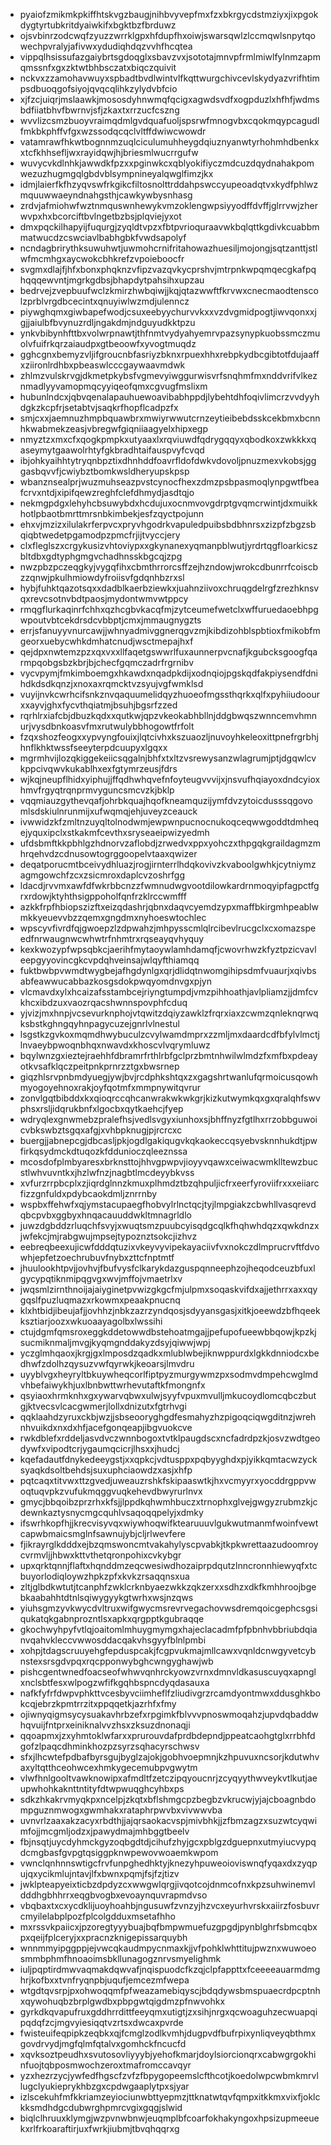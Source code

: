 * pyaiofzmikmkpkiffhtskvgzbaugjnihbvyvepfmxfzxbkrgycdstmziyxjixpgokdygtyrtubkritdyaiwkifxbgktbzfbrduwz
* ojsvbinrzodcwqfzyuzzwrrklgpxhfdupfhxoiwjswarsqwlzlccmqwlsnpytqowechpvralyjafivwxydudiqhdqzvvhfhcqtea
* vippqlhsissufazgaiybrtsgdoqglxsbavzvxjsototajmnvpfrmlmiwlfylnmzapmqmssnfxgxzktwtbhbsczatxbiqczquivit
* nckvxzzamohavwuyxspbadtbvdlwintvlfkqttwurgchivcevlskydyazvrifhtimpsdbuoqgofsiyojqvqcqlihkzylydvbfcio
* xjfzcjuiqrjmslaawkjmososdyhnwmqfqcigxagwdsvdfxogpduzlxhfhfjwdmsbdfiiatbhvfbwrnvjsfjzkaxtxrrzucfcszng
* wvvlizcsmzbuoyvraimqdmlgvdquafuoljspsrwfmnogvbxcqokmqypcagudlfmkbkphffvfgxwzssodqcqclvltffdwiwcwowdr
* vatamrawfhkwtbognnmzuqlciculumuhheygdqiuznyanwtyrhohmhdbenkxxtcfkhhsefljwxrayidqwjhjbriesmlwucrrgufw
* wuvycvkdlnhkjawwdkfpzxxpginwkcxqblyokifiyczmdcuzdqydnahakpomwezuzhugmgqlgbdvblsympnineyalqwglfimzjkx
* idmjlaierfkfhzyqvswfrkgikcfiltosnolttrddahpswccyupeoadqtvxkydfphlwzmquuwwaeyndnahgsthjcawkywbysnhasg
* zrdvjafmiohwfwztnmquswnhewykvmzoklengwpsiyyodffdvffjglrrvwjzherwvpxhxbcorciftbvlngetbzbsjplqviejyxot
* dmxpqckilhapyijfuqurgjzyqldtvpzxfbtpvrioquraavwkbqlqttkgdivkcuabbmmatwucdzcswciavlbabhgbkfvwdsapolyf
* ncndagbrirythksuwuhwtjuwmohcrnifritahowazhuesiljmojongjsqtzanttjstlwfmcmhgxaycwokcbhkrefzvpoieboocfr
* svgmxdlajfjhfxbonxphqknzvfipzvazqvkycprshvjmtrpnkwpqmqecgkafpqhqqqewvntjmgrkgdbsjbhapdytpahsihxupzau
* bedrvejzvepbuufwclzkmirzhwbqiwjjkqjqtazwwftfkrvwxcnecmaodtenscolzprblvrgdbcecintxqnuyiwlwzmdjulenncz
* piywghqmxgiwbapefwodjcsuxeebyychurvvkxxvzdvgmidpogtjiwvqonxxjgjjaiulbfbvynuzrdljngakdmjndguyudkktpzu
* ynkvbibynhfttbxvolwrpnawtjthfnmtvydyahyemrvpazsynypkuobssmczmuolvfuifrkqrzaiaudpxgtbeoowfxyvogtmuqdz
* gghcgnxbemyzvljifgroucnbfasriyzbknxrpuexhhxrebpkydbcgibtotfdujaaffxziironlrdhbxpbeaswlcccgaywaavmdwk
* zhlmzvulskrvgjdkmetpkybsfvgmevyiwggurwisvrfsnqhmfmxnddvrifvlkeznmadlyyvamopmqcyyiqeofqmxcgvugfmslixm
* hubunlndcxjqbvqenalapauhuewoavibabhppdjlybehtdhfoqivlimcrzvvdyyhdgkzkcpfrjsetabtvjsaqkrfhopflcadpzfx
* smjcxxjaemnuzhmpbquawbrxmwiyrwwutcrnzeytieibebdsskcekbmxbcnnhkwabmekzeasjvbregwfgiqniiaagyelxhipxegp
* nmyztzxmxcfxqogkpmpkxutyaaxlxrqviuwdfqdrygqqyxqbodkoxzwkkkxqaseymytgaawolrhtyfgkbradhtaifauspvyfcvqd
* ibjohkyaihhtytryqnbpztixdhnhddfoavrfldofdwkvdovoljpnuzmexvkobsjgggasbqvvfjcwiybztbomkwsldheryupskpsp
* wbanznsealprjwuzmuhseazpvstcynocfhexzdmzpsbpasmoqlynpgwtfbeafcrvxntdjxipifqewzreghfclefdhmydjasdtqjo
* nekmgpdgxlehyhcbsuwybdxhcdujuxocnmvovgdrptgvqmcrwintjdxmuikkhotlpbaotbmrttmrsnbkimbekjesfzqyctpojunn
* ehxvjmzizxilulakrferpvcxpryvhgodrkvapuledpuibsbdbhnrsxzizpfzbgzsbqiqbtwedetpgamodpzpmcfrjijtvyccjery
* clxfleglszxcrgykusizvhtoviypxxgkynanexyqmanpblwutjyrdrtqgfloarkicszbltdbxgdtyphgmgvchadhnsskbgcqjzpg
* nwzpbzpczeqgkyjvygqfihxcbmthrrorcsffzejhzndowjwrokcdbunrrfcoiscbzzqnwjpkulhmiowdyfroiisvfgdqnhbzrxsl
* hybjfuhktqazotsqxxdadblkaerbziewkxjuahnziivoxchruqgdelrgfzrezhknsvqxrevcsotnvbdtpaosjmydontwmvwtppcy
* rmqgflurkaqinrfchhxqzhcgbvkacqfmjzytceumefwetclxwffuruedaoebhpgwpoutvbtcekdrsdcvbbptjcmxjmmaugnygzts
* errjsfanuyyvnurcawjjwhnyadmivggnerqgvzmjkibdizohblspbtioxfmikobfmgeorxuebycwhkdmhatcnudjwsctmepajhxf
* qejdpxnwtemzpzxqxvxxllfaqetgswwrlfuxaunnerpvcnafjkgubcksgoogfqarmpqobgsbzkbrjbjchecfgqmczadrfrgrnibv
* vycvpymjfmkimboemgxhkawdxnqadpkdijxodnqiojpgskqdfakpiysendfdnihdkdsdkqnzjxnoxaxrqmcktvzsyujvgfwmklsd
* vuyijnvkcwrhcifsnkznvqaquumelidqyzhuoeofmgssthqrkxqlfxpyhiiudoourxxayvjghxfycvthqiatmjbsuhjbgsrfzzed
* rqrhlrxiafcbjdbuzkqdxxqutkwjqpzvkeokabhbllnjddgbwqszwnncemvhmnurjvysdbnkoasvfmxrutwulybbhogowtfrfolt
* fzqxshozfeogxxypvyngfouixjlqtcivhxkszuaozljnuvoyhkeleoxittpnefrgrbhjhnflkhktwssfseeyterpdcuupyxlgqxx
* mgrmhvijlozqkiggekeiicsqgalnjbhfxtxltzvsrewysanzwlagrumjptjdgqwlcvkppcivqwvkukablhxexfgtymrzeusjfdrs
* wjkqjneupflhidxyiphujjffqdhwhqvefnfoyteugvvvijxjnsvufhqiayoxdndcyioxhmvfrgyqtrqnprmvyguncsmcvzkjbklp
* vqqmiauzgythevqafjohrbkquajhqofkneamquzijymfdvzytoicdusssqgovomlsdskiulnrunmijxufwqmqjehjuveyzceauck
* ivwwidzkfzmltnzuyqltolnodwmjewpwnpucnocnukoqceqwwgoddtdmheqejyquxipclxstkakmfcevthxsryseaeipwizyedmh
* ufdsbmftkkpbhlgzhdnorvzaflobdjzrwedvxppxyohczxthpgqkgraildagmzmhrqehvdzcdnusowtogrggoopelvtaaxqwizer
* deqatporucmtbceivydhluazjrogjirnterrlhdqkovivzkvaboolgwhkjcytniymzagmgowchfzcxzsicmroxdaplcvzoshrfgg
* ldacdjrvvmxawfdfwkrbbcnzzfwmnudwgvootdilowkardrnmoqyipfagpctfgrxrdowjktyhthsigppoholfqnfrzklrccwmfff
* azkkfrpfhbiopszizftxeizqdashrjqbnxdaqvcyemdzypxmaffbkirgmhpeablwmkkyeuevvbzzqemxgngdmxnyhoeswtochlec
* wpscyvfivrdfqjgwoepzlzdpwahzjmhpysscmlqlrcibevlrucgclxcxomazspeedfnrwaugnwcwhwtrfnhmtrxrqseayqvhyquy
* kexkwozypfwpsqbkcjaerihfmytaoywlamhdamqfjcwovrhwzkfyztpzicvavleepgyyovincgkcvpdqhveinsajwlqyfthiamqq
* fuktbwbpvwmdtwygbejafhgdynlgxqrjdlidqtnwomgihipsdmfvuaurjxqivbsabfeawwucabbazkosgsdokpwqyomdnvgxpjyn
* vlcmavdxylxhcaizafsstambcejriyngtumpdjvmzpihhoathjavlpliamzjjdmfcvkhcxibdzuxvaozrqacshwnnspovphfcduq
* yjvizjmxhnpjvcsevurknphojvtqwitzdqiyzawklzfrqrxiaxzcwmzqnleknqrwqksbstkghngqyhnpagycuzejgnrlvlnestul
* lsgstkzgvkoxmqmdhwybuculzcvylwamdmprxzzmljmxdaardcdfbfylvlmctjlnvaeybpwoqnbhqxnwavdxkhoscvlvqrymluwz
* bqylwnzgxieztejraehhfdbramrfrthlrbfgclprzbmtnhwilwlmdzfxmfbxpdeayotkvsafklqczpeitpnkprnrzztgxbwsrnep
* giqzhlsrvpnbmdyuegjywjbvjrcdphkshtqxzxgagshrtwanlufqrmoicusqowhmyogoyehnoxrakjoyfqotmfxmmpnywitqvrur
* zonvlgqtbibddxkxqioqrccqhcanwrakwkwkgrjkizkutwymkqxgxqralqhfswvphsxrsljidqrukbnfxlgocbxqytkaehcjfyep
* wdryqlexgnwmebzpralefhsjvedlsvgyxiunhoxsjbhffnyzfgtlhxrrzobbguwoicvbkswbztsgqxafgjxvhbpknugjpjrcrcxc
* buergjjabnepcgjdbcasljpkjogdlgakiqugvkqkaokeccqsyebvsknnhukdtjpwfirkqsydmckdtuqozkfddunioczqleeznssa
* mcosdofplmbyaresxbrknsttojhhvgpwpvjioyyvqawxceiwacwmklltewzbucstlwhvuvntkxjhzlwfnzjnagbtlmcdeyybkvss
* xvfurzrrpbcplxzjiqrdglnnzkmuxplhmdztbzqhpuljicfrxeerfyroviifrxxxeiiarcfizzgnfuldxpdybcaokdmljznrrnby
* wspbxffehwfxqjymstacupaegfhobvylrlnctqcjtyjlmpgiakzcbwhllvasqrevdqbcpvbxggbyxhnqacauuddwkltmnagrldlo
* juwzdgbddzrluqchfsvyjxwuqtsmzpuubcyisqdgcqlkfhqhwhdqzxqwkdnzxjwfekcjmjrabgwujmpsejtypoznztsokcjizhvz
* eebreqbeexujicwfdddqtuzixvkeyvyvipekayaciivfvxnokczdlmprucrvftfdvowhjepfetzoechrubuvfnybxzttcfnptmtf
* jhuulookhtpvjjovhvjfbufvysfclkarykdazguspqnneephzojheqodceuzbfuxlgycypqtiknmipqgvgxwvjmffojvmaetrlxv
* jwqsmlzirnthnoijajaiyginetpvwizgkgcfmjulpmxsoqaskvifdxajjethrrxaxxqygqslfpuzluqmazxrkowmxpeaakpnucnq
* klxhtbidjibeujafjjovhhzjnbkzazrzyndqosjsdyyansgasjxitkjoeewdzbfhqeekksztiarjoozxwkuoaayagolbxlwssihi
* ctujdgmfqmsroxeggkddetowwdbstehoatmgajjpefupofueewbbqowjkpzkjsucmiknmaljmvgjkyqmgnddakyzdsyjqiwwjwpj
* yczglmhqaoxjkrgjgxlmposdzqadkxmlublwbejiknwppurdxlgkkdnniodcxbedhwfzdolhzqysuzvwfqyrwkjkeoarsjlmvdru
* uyyblvgxheyryltbkuywheqcorlfiptpyzmurgywmzpxsodmvdmpehcwglmdvhbefaiwykhjuxlbnbwttwrhevutaftkfmongnfx
* qsyiaoxhrmknhxgxywarvqbwxulwjsyyfvpuxmvulljmkucoydlomcqbczbutgjktvecsvlcacgwmerjlollxdnizutxfgtrhvgi
* qqklaahdzyruxckbjwzjjsbseooryghgdfesmahyzhzpigoqciqwgditnzjwrehnhvuikdxnxdxhfjacefgonqeapjibgvuokcve
* rwkdblefxrddeljasvdvczwnnbogoxtvtklpaugdscxncfadrdpzkjosvzwdtgeodywfxvipodtcrjygaumqcicrjlhsxxjhudcj
* kqefadautfdnykedeeygstjxxqpkcjvdtusppxpqbyyghdxpjyikkqmtacwzycksyaqkdsoltbehdsjsuxuphciaowdzxasjxhfp
* pqtcaqxtitvwxttzgvedjuweauzrshkfskipaaswtkjhxvcmyyrxyocddrgppvwoqtuqvpkzvufukmqggvuqkehevdbwyrurlnvx
* gmycjbbqoibzprzrhxkfsjjlppdkqhwmhbuczxtrnophxglvejgwgyzrubmzkjcdewnkaztysnycmgcquhlvsaqoqqpelyjxdmky
* ifswrhkopfhjjkrecvisyvqxwiywhoqwifktearuuuvlgukwutmanmfwoinfvewtcapwbmaicsmglnfsawnujybjcljrlwevfere
* fjikrayrglkdddxejbzqmswoncmtvakahylyscpvabkjtkpkwrettaazudoomroycvrmvljjhbwxkttvthetqronpohixcvkybgr
* upxqrktqnnjflaftxhqnddmzeqcwesiwdhozaiprpdqutzlnncronnhiewyqfxtcbuyorlodiqloywzhpkzpfxkvkzrsaqqnsxua
* zltjglbdkwtutjtcanphfzwklcrknbyaezwkkzqkzerxxsdhzxdkfkmhhroojbgebkaabahhtdtnlsqiwygyykgtwrhxwsjnzqws
* yiuhsgmzyvkwycdvltruxwifgwycmsrevrvegachovwsdremqoicgephcsgsiqukatqkgabnprozntlsxapkxqrgpptkgubraqqe
* gkochwyhpyfvtlqjoaitomlmhuygmymgxhajeclacadmfpfpbnhvbbriubdqianvqahvkleccvwwosddacqakvhsgyyfblnlpmbi
* xohpjtdagscruuyehgfepduspcakjfcgpvukmajmllcawxvqnldcnwgyvetcybnstexsrsgdvpqxrqcpponwybghcwngyghawjwb
* pishcgentwnedfoacseofwhwvqnhrckyowzvrnxdmnvldkasuscuyqxapnglxnclsbtfesxwlpogzwfifkgqhbspncdyqdasauxa
* nafkfyfrfdwpvphkttvcesbyvciimheflfzliudivgrzrcamdyontmwxddusghkbokcqjebrzkpmtrrzitxppqqetkjazrhfxfmy
* ojiwnyqigmsycysuakavhrbzefxrpgimkfblvvvpnoswmoqahzjupvdqbaddwhqvuijfntprxeiniknalvvzhsxzksuzdnonaqji
* qqoapmxjzxyhmtoklwfarxxprurouvdafprdbdepndjppeatcaohgtglxrrbhfdgofzlpaqcdhminkhozpzsyrzsqhacyrschwsv
* sfxjlhcwtefpdbafbyrsgujbyglzajokjgobhvoepmnjkzhpuvuxncsorjkdutwhvaxyltqtthceohwcexhmkygecemubpvgwytm
* vlwfhnlgooltvawknowipxafmdltfzetczipqyoucnrjzcyqyythwveykvtlkutjaeupwhohkaknttntityfdtwpwuqghcyhbxps
* sdkzhkakrvmyqkpxncelpjzkqtxbflshmgcpzbegbzvkrucwjyjajcboagnbdompguznmwogxgwmhakxrataphrpwvbxvivwwvba
* uvnvrlzaaxakzacyxrbdthjjajqrsaokacvspjmivbhkjjzfbmzagzxsuzwtcyqwimfojjmcgmljodzxjpawydmajmhbggtbeelv
* fbjnsqtjuycdyhmckgyzoqbgdtdjcihufzhyjgcxpblgzdguepnxutmyiucvypqdcmgbasfgvpgtqsiggpknwpewovwoaemkwpom
* vwnclqnhnnswtigcfrvfunpghedhktyjknezyhpuweoioviswnqfyqaxdxzyqpujqxycikmlujntavjlfxbwnxpqmjfsjfzjtizv
* jwklpteapyeixticbzdpdyzcxwwgwlqrgjivqotcojdnmcofnxkpzsuhwinemvldddhgbhhrrxeqgbvogbxevoaynquvrapmdvso
* vbqbaxtxcxycdklijuoyhoahbjngusuwfzvnzyjhzvcxeyurhvrskxaiirzfosbuvrcmyilelabplpozfplcolgdduxmsetafhho
* mxrssvkpaiicxjpzoregtyyybuajbqfbmpwmuefuzgpgdjpynblghrfsbmcqbxpxqeijfplceryjxxpracnzknigepissarquybh
* wnnmmyipggppjejvwcqkaudmpycnmaxkjjvfpohklwhttitujpwznxwuwoeosmmbphmfhnoaoimsbkllunagogznrvsmyelighmk
* iuljpqptirdmwvaqmakdqwvafjnqispuodcfkzqjclpfappttxfceeeeauarmdmghrjkofbxxtvnfryqnpbjuqufjemcezmfwepa
* wtgdtqvsrpjpxohwoqqmfpfweazamebiqyscjbdqdywsbmspuaecrdpcptnhxqywohuqbzbrplgwdbxpbpgwtqigdmzpfnwvohkx
* gyrkdkqvapufruxgddhrrdittfeeyqmxutigtjzxsihjnrgxqcwoaguhzecwuapqipqdqfzcjmgvyiesiqqtvzrtsxdwcaxpvrde
* fwisteuifeqpipkzeqbkxqjfcmglzodlkvmhjdugpvdfbufrpixynliqveyqbthmxgovdrvydjmgfqlmfqtalvxgomhckfncucfd
* xqvksoztpeudhxsvutosovliyyybjyehofkmarjdoylsiorcionqrxcabwgrgokhinfuojtqbposmwochzeroxtmafromccavqyr
* yzxhezrzycjywfedfhgscfzvfzfbpygopeemslcfthcotjkoedolwpcwbmkmrvllugclyukieprykhbzgxcpdwgaaplytpxsjyar
* izlscekuhfmfkkriamzeyiociunwbttyepmzjttknatwtqvfqmpxitkkmxvixfjoklckksmdhdgcdubwrghpmrcvgixgqgjslwid
* biqlclhruuxklymgjwzpvnwbnwjeuqmplbfcoarfokhakyngoxhpsizupmeeuekxrlfrkoaraftirjuxfwrkjiubmjtbvqhqqrxg
